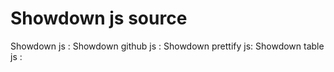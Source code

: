 Showdown js source
==========

Showdown js         :
Showdown github js  :
Showdown prettify js:
Showdown table js   :

